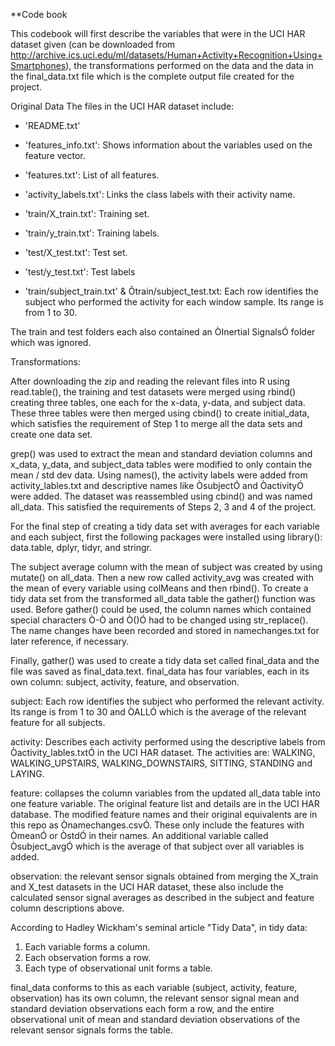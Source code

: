 
**Code book 

This codebook will first describe the variables that were in the UCI HAR dataset given (can be downloaded from http://archive.ics.uci.edu/ml/datasets/Human+Activity+Recognition+Using+Smartphones), the transformations performed on the data and the data in the final_data.txt file which is the complete output file created for the project. 

Original Data
The files in the UCI HAR dataset include:

- 'README.txt'
- 'features_info.txt': Shows information about the variables used on the feature vector.
- 'features.txt': List of all features.
- 'activity_labels.txt': Links the class labels with their activity name.

- 'train/X_train.txt': Training set.
- 'train/y_train.txt': Training labels.
- 'test/X_test.txt': Test set.
- 'test/y_test.txt': Test labels

- 'train/subject_train.txt' & Ôtrain/subject_test.txt: Each row identifies the subject who performed the activity for each window sample. Its range is from 1 to 30.

The train and test folders each also contained an ÒInertial SignalsÓ folder which was ignored. 

Transformations:

After downloading the zip and reading the relevant files into R using read.table(), the training and test datasets were merged using rbind() creating three tables, one each for the x-data, y-data, and subject data. These three tables were then merged using cbind() to create initial_data, which satisfies the requirement of Step 1 to merge all the data sets and create one data set.

grep() was used to extract the mean and standard deviation columns and x_data, y_data, and subject_data tables were modified to only contain the mean / std dev data. Using names(), the activity labels were added from activity_lables.txt and descriptive names like ÒsubjectÓ and ÒactivityÓ were added. The dataset was reassembled using cbind() and was named all_data. This satisfied the requirements of Steps 2, 3 and 4 of the project. 

For the final step of creating a tidy data set with averages for each variable and each subject, first the following packages were installed using library(): data.table, dplyr, tidyr, and stringr. 

The subject average column with the mean of subject was created by using mutate() on all_data. Then a new row called activity_avg was created with the mean of every variable using colMeans and then rbind(). To create a tidy data set from  the transformed all_data table  the gather() function was used. Before gather() could be used, the column names which contained special characters Ò-Ò and Ò()Ó had to be changed using str_replace(). The name changes have been recorded and stored in namechanges.txt for later reference, if necessary. 

Finally, gather() was used to create a tidy data set called final_data and the file was saved as final_data.text. final_data has four variables, each in its own column: subject, activity, feature, and observation. 

subject: Each row identifies the subject who performed the relevant activity. Its range is from 1 to 30 and ÒALLÓ which is the average of the relevant feature for all subjects. 

activity: Describes each activity performed using the descriptive labels from Òactivity_lables.txtÓ in the UCI HAR dataset. The activities are: WALKING, WALKING_UPSTAIRS, WALKING_DOWNSTAIRS, SITTING, STANDING and LAYING.

feature: collapses the column variables from the updated all_data table into one feature variable. The original feature list and details are in the UCI HAR database. The modified feature names and their original equivalents are in this repo as Ònamechanges.csvÓ. These only include the features with ÒmeanÓ or ÒstdÓ in their names. An additional variable called Òsubject_avgÓ which is the average of that subject over all variables is added. 

observation: the relevant sensor signals obtained from merging the X_train and X_test datasets in the UCI HAR dataset, these also include the calculated sensor signal averages as described in the subject and feature column descriptions above. 
 
According to Hadley Wickham's seminal article "Tidy Data", in tidy data:

1. Each variable forms a column.
2. Each observation forms a row.
3. Each type of observational unit forms a table. 

final_data conforms to this as each variable (subject, activity, feature, observation) has its own column, the relevant sensor signal mean and standard deviation observations each form a row, and the entire observational unit of mean and standard deviation observations of the relevant sensor signals forms the table. 

